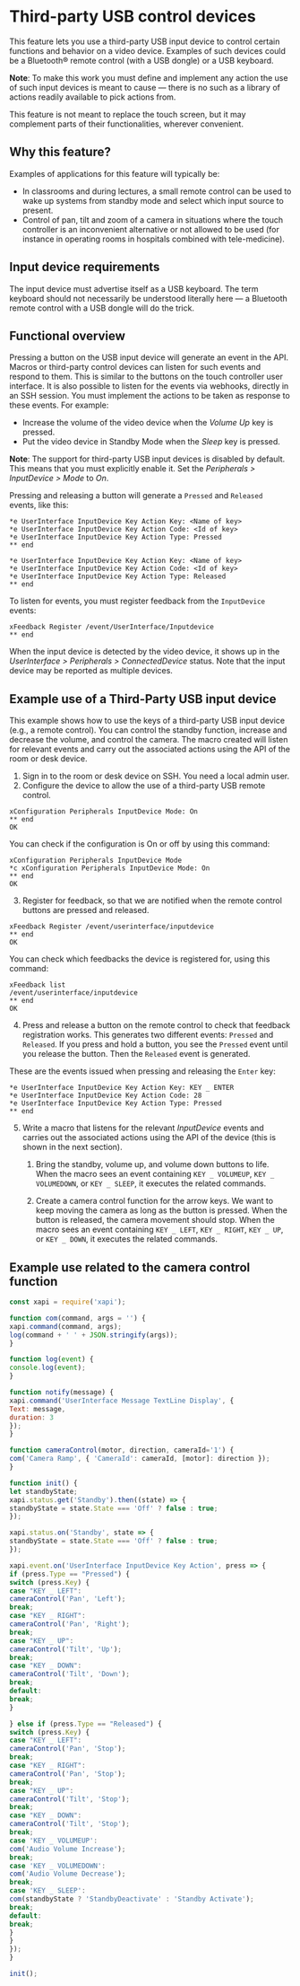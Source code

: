 # Third-party USB control devices
This feature lets you use a third-party USB input device to control certain functions and behavior on a video device. Examples of such devices could be a Bluetooth® remote control (with a USB dongle) or a USB keyboard.

**Note**: To make this work you must define and implement any action the use of such input devices is meant to cause — there is no such as a library of actions readily available to pick actions from. 

This feature is not meant to replace the touch screen, but it may complement parts of their functionalities, wherever convenient.

## Why this feature?

Examples of applications for this feature will typically be:
- In classrooms and during lectures, a small remote control can be used to wake up systems from standby mode and select which input source to present.
- Control of pan, tilt and zoom of a camera in situations where the touch controller is an inconvenient alternative or not allowed to be used (for instance in operating rooms in hospitals combined with tele-medicine).

## Input device requirements

The input device must advertise itself as a USB keyboard. The term keyboard should not necessarily be understood literally here — a Bluetooth remote control with a USB dongle will do the trick.

## Functional overview

Pressing a button on the USB input device will generate an event in the API. Macros or third-party control devices can listen for such events and respond to them. This is similar to the buttons on the touch controller user interface. It is also possible to listen for the events via webhooks, directly in an SSH session. You must implement the actions to be taken as response to these events. For example:
- Increase the volume of the video device when the *Volume Up* key is pressed.
- Put the video device in Standby Mode when the *Sleep* key is pressed.

**Note**: The support for third-party USB input devices is disabled by default. This means that you must explicitly enable it. Set the *Peripherals > InputDevice > Mode* to *On*.

Pressing and releasing a button will generate a `Pressed` and `Released` events, like this:

```
*e UserInterface InputDevice Key Action Key: <Name of key>
*e UserInterface InputDevice Key Action Code: <Id of key>
*e UserInterface InputDevice Key Action Type: Pressed
** end
  
*e UserInterface InputDevice Key Action Key: <Name of key>
*e UserInterface InputDevice Key Action Code: <Id of key>
*e UserInterface InputDevice Key Action Type: Released
** end
```

To listen for events, you must register feedback from the `InputDevice` events:

```
xFeedback Register /event/UserInterface/Inputdevice
** end
```

When the input device is detected by the video device, it shows up in the *UserInterface > Peripherals > ConnectedDevice* status. Note that the input device may be reported as multiple devices.

## Example use of a Third-Party USB input device

This example shows how to use the keys of a third-party USB input device (e.g., a remote control). You can control the standby function, increase and decrease the volume, and control the camera. The macro created will listen for relevant events and carry out the associated actions using the API of the room or desk device. 

1. Sign in to the room or desk device on SSH. You need a local admin user.
2. Configure the device to allow the use of a third-party USB remote control.
   
```
xConfiguration Peripherals InputDevice Mode: On
** end
OK
```

You can check if the configuration is On or off by using this command:

```
xConfiguration Peripherals InputDevice Mode
*c xConfiguration Peripherals InputDevice Mode: On
** end
OK
```

3. Register for feedback, so that we are notified when the remote control buttons are pressed and released.
   
```
xFeedback Register /event/userinterface/inputdevice
** end
OK
```

You can check which feedbacks the device is registered for, using this command:

```
xFeedback list
/event/userinterface/inputdevice
** end
OK
```

4. Press and release a button on the remote control to check that feedback registration works.
This generates two different events: `Pressed` and `Released`. If you press and hold a button, you see the `Pressed` event until you release the button. Then the `Released` event is generated.

These are the events issued when pressing and releasing the `Enter` key:

```
*e UserInterface InputDevice Key Action Key: KEY _ ENTER
*e UserInterface InputDevice Key Action Code: 28
*e UserInterface InputDevice Key Action Type: Pressed
** end
```

5. Write a macro that listens for the relevant *InputDevice* events and carries out the associated actions using the API of the device (this is shown in the next section).

    1. Bring the standby, volume up, and volume down buttons to life. When the macro sees an event containing `KEY _ VOLUMEUP`, `KEY _ VOLUMEDOWN`, or `KEY _ SLEEP`, it executes the related commands.

    2. Create a camera control function for the arrow keys. We want to keep moving the camera as long as the button is pressed. When the button is released, the camera movement should stop. When the macro sees an event containing `KEY _ LEFT`, `KEY _ RIGHT`, `KEY _ UP`, or `KEY _ DOWN`, it executes the related commands.


## Example use related to the camera control function

```javascript
const xapi = require('xapi');

function com(command, args = '') {
xapi.command(command, args);
log(command + ' ' + JSON.stringify(args));
}

function log(event) {
console.log(event);
}

function notify(message) {
xapi.command('UserInterface Message TextLine Display', {
Text: message,
duration: 3
});
}

function cameraControl(motor, direction, cameraId='1') {
com('Camera Ramp', { 'CameraId': cameraId, [motor]: direction });
}

function init() {
let standbyState;
xapi.status.get('Standby').then((state) => {
standbyState = state.State === 'Off' ? false : true;
});

xapi.status.on('Standby', state => {
standbyState = state.State === 'Off' ? false : true;
});

xapi.event.on('UserInterface InputDevice Key Action', press => {
if (press.Type == "Pressed") {
switch (press.Key) {
case "KEY _ LEFT":
cameraControl('Pan', 'Left');
break;
case "KEY _ RIGHT":
cameraControl('Pan', 'Right');
break;
case "KEY _ UP":
cameraControl('Tilt', 'Up');
break;
case "KEY _ DOWN":
cameraControl('Tilt', 'Down');
break;
default:
break;
}

} else if (press.Type == "Released") {
switch (press.Key) {
case "KEY _ LEFT":
cameraControl('Pan', 'Stop');
break;
case "KEY _ RIGHT":
cameraControl('Pan', 'Stop');
break;
case "KEY _ UP":
cameraControl('Tilt', 'Stop');
break;
case "KEY _ DOWN":
cameraControl('Tilt', 'Stop');
break;
case 'KEY _ VOLUMEUP':
com('Audio Volume Increase');
break;
case 'KEY _ VOLUMEDOWN':
com('Audio Volume Decrease');
break;
case 'KEY _ SLEEP':
com(standbyState ? 'StandbyDeactivate' : 'Standby Activate');
break;
default:
break;
}
}
});
}

init();
```
